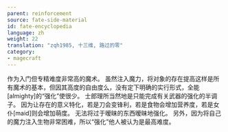 ```yaml
---
parent: reinforcement
source: fate-side-material
id: fate-encyclopedia
language: zh
weight: 22
translation: "zqh1985, 十三维, 路过的零"
category:
- magecraft
---
```


作为入门但专精难度非常高的魔术。
虽然注入魔力，将对象的存在提高这样是所有魔术的基本，但因其高度的自由度么，没有定下明确的实行形式，全能[almighty]的“强化”使很少。
士郎理所当然地是只能完成有关武器的强化的半调子。
因为让存在的意义特化，若是刀会变锋利，若是食物会增加营养度，若是女仆[maid]则会增加萌度。
无法将过于暧昧的东西暧昧地强化。
另外，因为将自己的魔力注入生物非常困难，所以“强化”他人被认为是最高难度。

